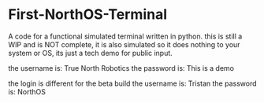 # First-NorthOS-Terminal
A code for a functional simulated terminal written in python.
this is still a WIP and is NOT complete, it is also simulated so it does nothing to your system or OS, its just a tech demo for public input.

the username is: True North Robotics 
the password is: This is a demo

the login is different for the beta build 
the username is: Tristan
the password is: NorthOS